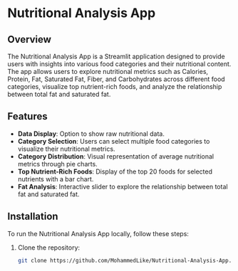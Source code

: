 # Nutritional Analysis App

## Overview
The Nutritional Analysis App is a Streamlit application designed to provide users with insights into various food categories and their nutritional content. The app allows users to explore nutritional metrics such as Calories, Protein, Fat, Saturated Fat, Fiber, and Carbohydrates across different food categories, visualize top nutrient-rich foods, and analyze the relationship between total fat and saturated fat.

## Features
- **Data Display**: Option to show raw nutritional data.
- **Category Selection**: Users can select multiple food categories to visualize their nutritional metrics.
- **Category Distribution**: Visual representation of average nutritional metrics through pie charts.
- **Top Nutrient-Rich Foods**: Display of the top 20 foods for selected nutrients with a bar chart.
- **Fat Analysis**: Interactive slider to explore the relationship between total fat and saturated fat.

## Installation
To run the Nutritional Analysis App locally, follow these steps:

1. Clone the repository:
   ```bash
   git clone https://github.com/MohammedLike/Nutritional-Analysis-App.git
